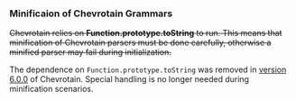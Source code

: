 ### Minificaion of Chevrotain Grammars

~~Chevrotain relies on **Function.prototype.toString**
to run. This means that minification of Chevrotain parsers must be done carefully, otherwise
a minified parser may fail during initialization.~~

The dependence on `Function.prototype.toString` was removed in
[version 6.0.0](http://chevrotain.io/docs/changes/CHANGELOG.html#_6-0-0-8-20-2019) of Chevrotain.
Special handling is no longer needed during minification scenarios.
